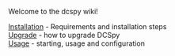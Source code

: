 Welcome to the dcspy wiki!

[Installation](installation) - Requirements and installation steps  
[Upgrade](upgrade) - how to upgrade DCSpy  
[Usage](usage) - starting, usage and configuration  